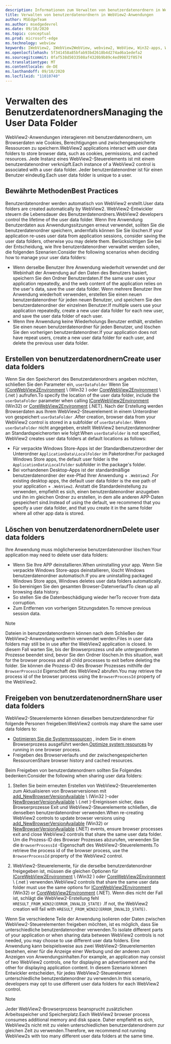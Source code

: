 ```yaml
---
description: Informationen zum Verwalten von benutzerdatenordnern in WebView2-Anwendungen
title: Verwalten von benutzerdatenordnern in WebView2-Anwendungen
author: MSEdgeTeam
ms.author: msedgedevrel
ms.date: 09/10/2020
ms.topic: conceptual
ms.prod: microsoft-edge
ms.technology: webview
keywords: IWebView2, IWebView2WebView, webview2, WebView, Win32-apps, Win32, Edge, ICoreWebView2, ICoreWebView2Host, Browser-Steuerelement, Edge-HTML, benutzerdatenordner
ms.openlocfilehash: 5f341458a85bfab93bd2618b4d274ad6a1edefa2
ms.sourcegitcommit: 0faf538d5033508af4320b9b89c4ed99872f0574
ms.translationtype: MT
ms.contentlocale: de-DE
ms.lasthandoff: 09/10/2020
ms.locfileid: "11010740"
---
```

# <span data-ttu-id="df191-104">Verwalten des Benutzerdatenordners</span><span class="sxs-lookup"><span data-stu-id="df191-104">Managing the User Data Folder</span></span>  

<span data-ttu-id="df191-105">WebView2-Anwendungen interagieren mit benutzerdatenordnern, um Browserdaten wie Cookies, Berechtigungen und zwischengespeicherte Ressourcen zu speichern.</span><span class="sxs-lookup"><span data-stu-id="df191-105">WebView2 applications interact with user data folders to store browser data, such as cookies, permissions, and cached resources.</span></span>  <span data-ttu-id="df191-106">Jede Instanz eines WebView2-Steuerelements ist mit einem benutzerdatenordner verknüpft.</span><span class="sxs-lookup"><span data-stu-id="df191-106">Each instance of a WebView2 control is associated with a user data folder.</span></span>  <span data-ttu-id="df191-107">Jeder benutzerdatenordner ist für einen Benutzer eindeutig.</span><span class="sxs-lookup"><span data-stu-id="df191-107">Each user data folder is unique to a user.</span></span>  

## <span data-ttu-id="df191-108">Bewährte Methoden</span><span class="sxs-lookup"><span data-stu-id="df191-108">Best Practices</span></span>  

<span data-ttu-id="df191-109">Benutzerdatenordner werden automatisch von WebView2 erstellt.</span><span class="sxs-lookup"><span data-stu-id="df191-109">User data folders are created automatically by WebView2.</span></span>  <span data-ttu-id="df191-110">WebView2-Entwickler steuern die Lebensdauer des Benutzerdatenordners.</span><span class="sxs-lookup"><span data-stu-id="df191-110">WebView2 developers control the lifetime of the user data folder.</span></span>  <span data-ttu-id="df191-111">Wenn Ihre Anwendung Benutzerdaten aus Anwendungssitzungen erneut verwendet, sollten Sie die benutzerdatenordner speichern, andernfalls können Sie Sie löschen.</span><span class="sxs-lookup"><span data-stu-id="df191-111">If your application re-uses user data from application sessions, consider saving the user data folders, otherwise you may delete them.</span></span>  <span data-ttu-id="df191-112">Berücksichtigen Sie bei der Entscheidung, wie Ihre benutzerdatenordner verwaltet werden sollen, die folgenden Szenarien:</span><span class="sxs-lookup"><span data-stu-id="df191-112">Consider the following scenarios when deciding how to manage your user data folders:</span></span>  

*   <span data-ttu-id="df191-113">Wenn derselbe Benutzer Ihre Anwendung wiederholt verwendet und der Webinhalt der Anwendung auf den Daten des Benutzers basiert, speichern Sie den Ordner Benutzerdaten.</span><span class="sxs-lookup"><span data-stu-id="df191-113">If the same user uses your application repeatedly, and the web content of the application relies on the user's data, save the user data folder.</span></span>  <span data-ttu-id="df191-114">Wenn mehrere Benutzer Ihre Anwendung wiederholt verwenden, erstellen Sie einen neuen benutzerdatenordner für jeden neuen Benutzer, und speichern Sie den benutzerdatenordner der einzelnen Benutzer.</span><span class="sxs-lookup"><span data-stu-id="df191-114">If multiple users use your application repeatedly, create a new user data folder for each new user, and save the user data folder of each user.</span></span>
*   <span data-ttu-id="df191-115">Wenn Ihre Anwendung keine Wiederholungs Benutzer enthält, erstellen Sie einen neuen benutzerdatenordner für jeden Benutzer, und löschen Sie den vorherigen benutzerdatenordner.</span><span class="sxs-lookup"><span data-stu-id="df191-115">If your application does not have repeat users, create a new user data folder for each user, and delete the previous user data folder.</span></span>  

## <span data-ttu-id="df191-116">Erstellen von benutzerdatenordnern</span><span class="sxs-lookup"><span data-stu-id="df191-116">Create user data folders</span></span>  

<span data-ttu-id="df191-117">Wenn Sie den Speicherort des Benutzerdatenordners angeben möchten, schließen Sie den Parameter ein, `userDataFolder` Wenn Sie [ICoreWebView2Environment](../reference/win32/0-9-622/icorewebview2environment.md) \ (Win32 \) oder [CoreWebView2Environment](../reference/dotnet/0-9-628/microsoft-web-webview2-core-corewebview2environment.md) \ (.net \) aufrufen.</span><span class="sxs-lookup"><span data-stu-id="df191-117">To specify the location of the user data folder, include the `userDataFolder` parameter when calling [ICoreWebView2Environment](../reference/win32/0-9-622/icorewebview2environment.md) \(Win32\) or [CoreWebView2Environment](../reference/dotnet/0-9-628/microsoft-web-webview2-core-corewebview2environment.md) \(.NET\).</span></span>  <span data-ttu-id="df191-118">Nach der Erstellung werden Browserdaten aus Ihrem WebView2-Steuerelement in einem Unterordner von gespeichert `userDataFolder` .</span><span class="sxs-lookup"><span data-stu-id="df191-118">After creation, browser data from your WebView2 control is stored in a subfolder of `userDataFolder`.</span></span>  <span data-ttu-id="df191-119">Wenn `userDataFolder` nicht angegeben, erstellt WebView2 benutzerdatenordner an Standardspeicherorten wie folgt:</span><span class="sxs-lookup"><span data-stu-id="df191-119">When `userDataFolder` is not specified, WebView2 creates user data folders at default locations as follows:</span></span>  

*   <span data-ttu-id="df191-120">Für verpackte Windows Store-Apps ist der Standardbenutzerordner der Unterordner `ApplicationData\LocalFolder` im Paketordner.</span><span class="sxs-lookup"><span data-stu-id="df191-120">For packaged Windows Store apps, the default user folder is the `ApplicationData\LocalFolder` subfolder in the package's  folder.</span></span>  
*   <span data-ttu-id="df191-121">Bei vorhandenen Desktop-Apps ist der standardmäßige benutzerdatenordner der exe-Pfad Ihrer Anwendung + `.WebView2` .</span><span class="sxs-lookup"><span data-stu-id="df191-121">For existing desktop apps, the default user data folder is the exe path of your application + `.WebView2`.</span></span>  <span data-ttu-id="df191-122">Anstatt die Standardeinstellung zu verwenden, empfiehlt es sich, einen benutzerdatenordner anzugeben und ihn im gleichen Ordner zu erstellen, in dem alle anderen APP-Daten gespeichert sind.</span><span class="sxs-lookup"><span data-stu-id="df191-122">Instead of using the default, we recommend that you specify a user data folder, and that you create it in the same folder where all other app data is stored.</span></span>  

## <span data-ttu-id="df191-123">Löschen von benutzerdatenordnern</span><span class="sxs-lookup"><span data-stu-id="df191-123">Delete user data folders</span></span>  

<span data-ttu-id="df191-124">Ihre Anwendung muss möglicherweise benutzerdatenordner löschen:</span><span class="sxs-lookup"><span data-stu-id="df191-124">Your application may need to delete user data folders:</span></span>  

*   <span data-ttu-id="df191-125">Wenn Sie Ihre APP deinstallieren.</span><span class="sxs-lookup"><span data-stu-id="df191-125">When uninstalling your app.</span></span>  <span data-ttu-id="df191-126">Wenn Sie verpackte Windows Store-apps deinstallieren, löscht Windows benutzerdatenordner automatisch.</span><span class="sxs-lookup"><span data-stu-id="df191-126">If you are uninstalling packaged Windows Store apps, Windows deletes user data folders automatically.</span></span>  
*   <span data-ttu-id="df191-127">So bereinigen Sie den gesamten Browser-Datenverlauf</span><span class="sxs-lookup"><span data-stu-id="df191-127">To clean up all browsing data history.</span></span>  
*   <span data-ttu-id="df191-128">So stellen Sie die Datenbeschädigung wieder her</span><span class="sxs-lookup"><span data-stu-id="df191-128">To recover from data corruption.</span></span>  
*   <span data-ttu-id="df191-129">Zum Entfernen von vorherigen Sitzungsdaten.</span><span class="sxs-lookup"><span data-stu-id="df191-129">To remove previous session data.</span></span>  

> [!NOTE]
> <span data-ttu-id="df191-130">Dateien in benutzerdatenordnern können nach dem Schließen der WebView2-Anwendung weiterhin verwendet werden.</span><span class="sxs-lookup"><span data-stu-id="df191-130">Files in user data folders may still be in use after the WebView2 application is closed.</span></span>  <span data-ttu-id="df191-131">In diesem Fall warten Sie, bis der Browserprozess und alle untergeordneten Prozesse beendet sind, bevor Sie den Ordner löschen.</span><span class="sxs-lookup"><span data-stu-id="df191-131">In this situation, wait for the browser process and all child processes to exit before deleting the folder.</span></span>  <span data-ttu-id="df191-132">Sie können die Prozess-ID des Browser Prozesses mithilfe der `BrowserProcessId` Eigenschaft des WebView2 abrufen.</span><span class="sxs-lookup"><span data-stu-id="df191-132">You may retrieve the process id of the browser process using the `BrowserProcessId` property of the WebView2.</span></span>  

## <span data-ttu-id="df191-133">Freigeben von benutzerdatenordnern</span><span class="sxs-lookup"><span data-stu-id="df191-133">Share user data folders</span></span>  

<span data-ttu-id="df191-134">WebView2-Steuerelemente können dieselben benutzerdatenordner für folgende Personen freigeben:</span><span class="sxs-lookup"><span data-stu-id="df191-134">WebView2 controls may share the same user data folders to:</span></span>  

*   <span data-ttu-id="df191-135">[Optimieren Sie die Systemressourcen](../concepts/process-model.md) , indem Sie in einem Browserprozess ausgeführt werden.</span><span class="sxs-lookup"><span data-stu-id="df191-135">[Optimize system resources](../concepts/process-model.md) by running in one browser process.</span></span>  
*   <span data-ttu-id="df191-136">Freigeben des Browserverlaufs und der zwischengespeicherten Ressourcen</span><span class="sxs-lookup"><span data-stu-id="df191-136">Share browser history and cached resources.</span></span>  

<span data-ttu-id="df191-137">Beim Freigeben von benutzerdatenordnern sollten Sie Folgendes bedenken:</span><span class="sxs-lookup"><span data-stu-id="df191-137">Consider the following when sharing user data folders:</span></span>  

1.  <span data-ttu-id="df191-138">Stellen Sie beim erneuten Erstellen von WebView2-Steuerelementen zum Aktualisieren von Browserversionen mit [add_NewBrowserVersionAvailable](../reference/win32/0-9-622/icorewebview2environment.md#add_newbrowserversionavailable) \ (Win32 \)-oder [NewBrowserVersionAvailable](../reference/dotnet/0-9-628/microsoft-web-webview2-core-corewebview2environment.md#newbrowserversionavailable) \ (.net \)-Ereignissen sicher, dass Browserprozesse Exit und WebView2-Steuerelemente schließen, die denselben benutzerdatenordner verwenden.</span><span class="sxs-lookup"><span data-stu-id="df191-138">When re-creating WebView2 controls to update browser versions using [add_NewBrowserVersionAvailable](../reference/win32/0-9-622/icorewebview2environment.md#add_newbrowserversionavailable) \(Win32\) or [NewBrowserVersionAvailable](../reference/dotnet/0-9-628/microsoft-web-webview2-core-corewebview2environment.md#newbrowserversionavailable) \(.NET\) events, ensure browser processes exit and close WebView2 controls that share the same user data folder.</span></span>  <span data-ttu-id="df191-139">Um die Prozess-ID des Browser Prozesses abzurufen, verwenden Sie die `BrowserProcessId` -Eigenschaft des WebView2-Steuerelements.</span><span class="sxs-lookup"><span data-stu-id="df191-139">To retrieve the process id of the browser process, use the `BrowserProcessId` property of the WebView2 control.</span></span>  

2.  <span data-ttu-id="df191-140">WebView2-Steuerelemente, für die derselbe benutzerdatenordner freigegeben ist, müssen die gleichen Optionen für [ICoreWebView2Environment](../reference/win32/0-9-622/icorewebview2environment.md) \ (Win32 \) oder [CoreWebView2Environment](../reference/dotnet/0-9-628/microsoft-web-webview2-core-corewebview2environment.md) \ (.net \) verwenden.</span><span class="sxs-lookup"><span data-stu-id="df191-140">WebView2 controls that share the same user data folder must use the same options for [ICoreWebView2Environment](../reference/win32/0-9-622/icorewebview2environment.md) \(Win32\) or [CoreWebView2Environment](../reference/dotnet/0-9-628/microsoft-web-webview2-core-corewebview2environment.md) \(.NET\).</span></span>  <span data-ttu-id="df191-141">Wenn dies nicht der Fall ist, schlägt die WebView2-Erstellung fehl `HRESULT_FROM_WIN32(ERROR_INVALID_STATE)` .</span><span class="sxs-lookup"><span data-stu-id="df191-141">If not, the WebView2 creation will fail with `HRESULT_FROM_WIN32(ERROR_INVALID_STATE)`.</span></span>  

<span data-ttu-id="df191-142">Wenn Sie verschiedene Teile der Anwendung isolieren oder Daten zwischen WebView2-Steuerelementen freigeben möchten, ist es möglich, dass Sie unterschiedliche benutzerdatenordner verwenden.</span><span class="sxs-lookup"><span data-stu-id="df191-142">To isolate different parts of your application or when sharing data between WebView2 controls is not needed, you may choose to use different user data folders.</span></span>  <span data-ttu-id="df191-143">Eine Anwendung kann beispielsweise aus zwei WebView2-Steuerelementen bestehen, einer für die Anzeige einer Werbung und der anderen zum Anzeigen von Anwendungsinhalten.</span><span class="sxs-lookup"><span data-stu-id="df191-143">For example, an application may consist of two WebView2 controls, one for displaying an advertisement and the other for displaying application content.</span></span>  <span data-ttu-id="df191-144">In diesem Szenario können Entwickler entscheiden, für jedes WebView2-Steuerelement unterschiedliche benutzerdatenordner zu verwenden.</span><span class="sxs-lookup"><span data-stu-id="df191-144">In this scenario, developers may opt to use different user data folders for each WebView2 control.</span></span>  

> [!NOTE]
> <span data-ttu-id="df191-145">Jeder WebView2-Browserprozess beansprucht zusätzlichen Arbeitsspeicher und Speicherplatz.</span><span class="sxs-lookup"><span data-stu-id="df191-145">Each WebView2 browser process consumes additional memory and disk space.</span></span>  <span data-ttu-id="df191-146">Daher empfiehlt es sich, WebView2s nicht mit zu vielen unterschiedlichen benutzerdatenordnern zur gleichen Zeit zu verwenden.</span><span class="sxs-lookup"><span data-stu-id="df191-146">Therefore, we recommend not running WebView2s with too many different user data folders at the same time.</span></span>  
